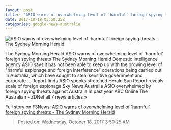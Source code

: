 ```yaml
---
layout: post
title:  "ASIO warns of overwhelming level of 'harmful' foreign spying threats - The Sydney Morning Herald"
date: 2017-10-18 03:50:25Z
categories: google-news-australia
---
```


![ASIO warns of overwhelming level of 'harmful' foreign spying threats - The Sydney Morning Herald](http://www.smh.com.au/content/dam/images/g/v/3/z/x/o/image.related.socialLead.620x349.gz38z2.png/1508300386363.jpg)

The Sydney Morning Herald ASIO warns of overwhelming level of 'harmful' foreign spying threats The Sydney Morning Herald Domestic intelligence agency ASIO says it has not been able to keep up with the growing level of "harmful espionage and foreign interference" operations being carried out in Australia, which have sought to steal sensitive government and corporate ... Report finds ASIO spooks stretched Herald Sun Report reveals scale of foreign espionage Sky News Australia ASIO overwhelmed by foreign spying threats against Australia in past year ABC Online The Australian - ZDNet all 7 news articles »


Full story on F3News: [ASIO warns of overwhelming level of 'harmful' foreign spying threats - The Sydney Morning Herald](http://www.f3nws.com/n/cym3BF)

> Posted on: Wednesday, October 18, 2017 3:50:25 AM

